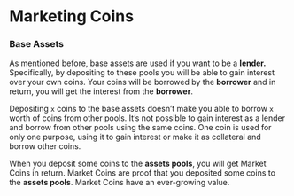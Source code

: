 # Marketing Coins

### Base Assets

As mentioned before, base assets are used if you want to be a **lender.** Specifically, by depositing to these pools you will be able to gain interest over your own coins. Your coins will be borrowed by the **borrower** and in return, you will get the interest from the **borrower**.

Depositing `x` coins to the base assets doesn’t make you able to borrow `x` worth of coins from other pools. It’s not possible to gain interest as a lender and borrow from other pools using the same coins. One coin is used for only one purpose, using it to gain interest or make it as collateral and borrow other coins.

When you deposit some coins to the **assets pools**, you will get Market Coins in return. Market Coins are proof that you deposited some coins to the **assets pools**. Market Coins have an ever-growing value.
